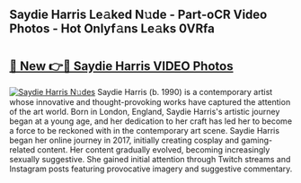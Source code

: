 ## Saydie Harris Le𝚊ked N𝚞de - Part-oCR Video Photos - Hot Onlyf𝚊ns Le𝚊ks 0VRfa

# <h2><a href="http://ab90565.deff.icu/?id=Saydie+Harris">🔗 New 👉🔴 Saydie Harris VIDEO Photos</a></h2>

[![Saydie Harris N𝚞des](https://i.imgur.com/rIISA9y.gif)](http://ab90565.deff.icu/?id=Saydie+Harris)
Saydie Harris (b. 1990) is a contemporary artist whose innovative and thought-provoking works have captured the attention of the art world. Born in London, England, Saydie Harris's artistic journey began at a young age, and her dedication to her craft has led her to become a force to be reckoned with in the contemporary art scene. Saydie Harris began her online journey in 2017, initially creating cosplay and gaming-related content. Her content gradually evolved, becoming increasingly sexually suggestive. She gained initial attention through Twitch streams and Instagram posts featuring provocative imagery and suggestive commentary.
